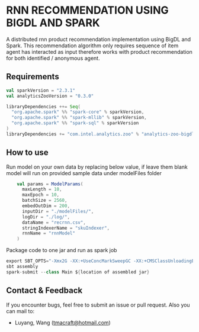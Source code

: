 # RNN RECOMMENDATION USING BIGDL AND SPARK
A distributed rnn product recommendation implementation using BigDL and Spark. This recommendation algorithm only requires sequence of item agent has interacted as input therefore works with product recommendation for both identified / anonymous agent.

## Requirements
```scala
val sparkVersion = "2.3.1"
val analyticsZooVersion = "0.3.0"

libraryDependencies ++= Seq(
  "org.apache.spark" %% "spark-core" % sparkVersion,
  "org.apache.spark" %% "spark-mllib" % sparkVersion,
  "org.apache.spark" %% "spark-sql" % sparkVersion
)
libraryDependencies += "com.intel.analytics.zoo" % "analytics-zoo-bigdl_0.7.1-spark_2.3.1" % analyticsZooVersion
```

## How to use
Run model on your own data by replacing below value, if leave them blank model will run on provided sample data under modelFiles folder
```scala
    val params = ModelParams(
      maxLength = 10,
      maxEpoch = 10,
      batchSize = 2560,
      embedOutDim = 200,
      inputDir = "./modelFiles/",
      logDir = "./log/",
      dataName = "recrnn.csv",
      stringIndexerName = "skuIndexer",
      rnnName = "rnnModel"
    )
```
Package code to one jar and run as spark job
```scala
export SBT_OPTS="-Xmx2G -XX:+UseConcMarkSweepGC -XX:+CMSClassUnloadingEnabled -XX:MaxPermSize=2G -Xss2M  -Duser.timezone=GMT"
sbt assembly
spark-submit --class Main ${location of assembled jar}
```

## Contact & Feedback

 If you encounter bugs, feel free to submit an issue or pull request.
 Also you can mail to:
 * Luyang, Wang (tmacraft@hotmail.com)